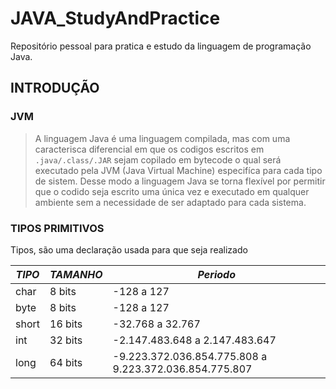 # JAVA_StudyAndPractice

Repositório pessoal para pratica e estudo da linguagem de programação Java.

## INTRODUÇÃO

### JVM

> A linguagem Java é uma linguagem compilada, mas com uma caracterisca diferencial em que os codigos escritos em ``.java/.class/.JAR`` sejam copilado em bytecode
> o qual será executado pela JVM (Java Virtual Machine) especifíca para cada tipo de sistem. Desse modo a linguagem Java se torna flexível por permitir que o codido
> seja escrito uma única vez e executado em qualquer ambiente sem a necessidade de ser adaptado para cada sistema.

### TIPOS PRIMITIVOS

Tipos, são uma declaração usada para que seja realizado 

| *TIPO* | *TAMANHO* | *Periodo*                                               |
|--------|-----------|---------------------------------------------------------|
| char | 8 bits | -128 a 127                                              |
| byte   | 	8 bits   | 	-128 a 127                                             |
| short  | 	16 bits  | 	-32.768 a 32.767                                       |
| int    | 	32 bits  | 	-2.147.483.648 a 2.147.483.647                         |
| long   | 64 bits   | 	-9.223.372.036.854.775.808 a 9.223.372.036.854.775.807 |
